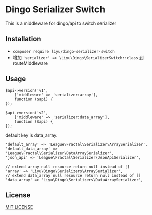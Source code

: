 # Dingo Serializer Switch

This is a middleware for dingo/api to switch serializer

## Installation

- `composer require liyu/dingo-serializer-switch`
- 增加 `'serializer' => \Liyu\Dingo\SerializerSwitch::class` 到 routeMiddleware

## Usage

```
$api->version('v1',
    ['middleware' => 'serializer:array'],
    function ($api) {
});

$api->version('v2',
    ['middleware' => 'serializer:data_array'],
    function ($api) {
});
```


default key is data_array.

```
'default_array' => 'League\Fractal\Serializer\ArraySerializer',
'default_data_array' => 'League\Fractal\Serializer\DataArraySerializer',
'json_api' => 'League\Fractal\Serializer\JsonApiSerializer',

// extend array null resource return null instead of []
'array' => 'Liyu\Dingo\Serializers\ArraySerializer',
// extend data_array null resource return null instead of []
'data_array' => 'Liyu\Dingo\Serializers\DataArraySerializer',
```

## License
[MIT LICENSE](https://github.com/liyu001989/dingo-serializer-switch/blob/master/LICENSE)
